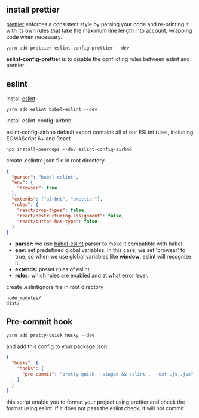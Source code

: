 ## install prettier

[prettier](https://github.com/prettier/prettier) enforces a consistent style by parsing your code and re-printing it with its own rules that take the maximum line length into account, wrapping code when necessary.

`yarn add prettier eslint-config-prettier --dev`

**eslint-config-prettier** is to disable the conflicting rules between eslint and prettier

## eslint

install [eslint](https://eslint.org/)

`yarn add eslint babel-eslint --dev`

install eslint-config-airbnb

eslint-config-airbnb default export contains all of our ESLint rules, including ECMAScript 6+ and React

`npx install-peerdeps --dev eslint-config-airbnb`

create .eslintrc.json file in root directory

```json
{
  "parser": "babel-eslint",
  "env": {
    "browser": true
  },
  "extends": ["airbnb", "prettier"],
  "rules": {
    "react/prop-types": false,
    "react/destructuring-assignment": false,
    "react/button-has-type": false
  }
}
```

- **parser:** we use [babel-eslint](https://www.npmjs.com/package/babel-eslint) parser to make it compatible with babel
- **env:** set predefined global variables. In this case, we set 'browser' to true, so when we use global variables like **window**, eslint will recognize it.
- **extends:** preset rules of eslint.
- **rules:** which rules are enabled and at what error level.

create .eslintignore file in root directory

```
node_modules/
dist/
```

## Pre-commit hook

`yarn add pretty-quick husky --dev`

and add this config to your package.json:

```json
{
  "husky": {
    "hooks": {
      "pre-commit": "pretty-quick --staged && eslint . --ext .js,.jsx"
    }
  }
}
```

this script enable you to format your project using prettier and check the format using eslint. If it does not pass the eslint check, it will not commit.
